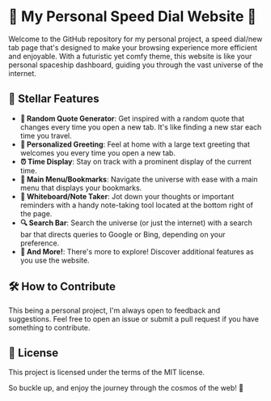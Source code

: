 # 🚀 My Personal Speed Dial Website 🌌

Welcome to the GitHub repository for my personal project, a speed dial/new tab page that's designed to make your browsing experience more efficient and enjoyable. With a futuristic yet comfy theme, this website is like your personal spaceship dashboard, guiding you through the vast universe of the internet.

## 🌠 Stellar Features

- **🌌 Random Quote Generator**: Get inspired with a random quote that changes every time you open a new tab. It's like finding a new star each time you travel.
- **👋 Personalized Greeting**: Feel at home with a large text greeting that welcomes you every time you open a new tab.
- **⏰ Time Display**: Stay on track with a prominent display of the current time.
- **🔖 Main Menu/Bookmarks**: Navigate the universe with ease with a main menu that displays your bookmarks.
- **📝 Whiteboard/Note Taker**: Jot down your thoughts or important reminders with a handy note-taking tool located at the bottom right of the page.
- **🔍 Search Bar**: Search the universe (or just the internet) with a search bar that directs queries to Google or Bing, depending on your preference.
- **🎇 And More!**: There's more to explore! Discover additional features as you use the website.

## 🛠️ How to Contribute

This being a personal project, I'm always open to feedback and suggestions. Feel free to open an issue or submit a pull request if you have something to contribute.

## 📜 License

This project is licensed under the terms of the MIT license.

So buckle up, and enjoy the journey through the cosmos of the web! 🚀
